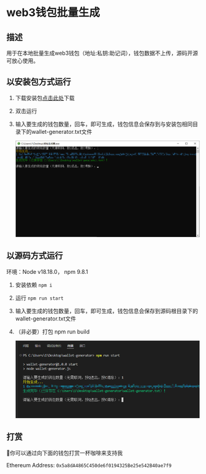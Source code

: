 # web3钱包批量生成

## 描述

用于在本地批量生成web3钱包（地址:私钥:助记词），钱包数据不上传，源码开源可放心使用。

## 以安装包方式运行

1. 下载安装包[点击此处](https://github.com/xdm2715140380/wallet-generator/releases/download/Latest/wallet-generator.exe)下载

2. 双击运行

3. 输入要生成的钱包数量，回车，即可生成，钱包信息会保存到与安装包相同目录下的wallet-generator.txt文件

   ![image-20250219132217877](1.png)

## 以源码方式运行

环境：Node v18.18.0， npm 9.8.1

1. 安装依赖 `npm i`

2. 运行 `npm run start`

3. 输入要生成的钱包数量，回车，即可生成，钱包信息会保存到源码根目录下的wallet-generator.txt文件

4. （非必要）打包 npm run build

   ![image-20250219132617867](2.png)

## 打赏

🙌你可以通过向下面的钱包打赏一杯咖啡来支持我

Ethereum Address: `0x5a8dA4865C450de6f0194325Be25e542B40ae7f9`
